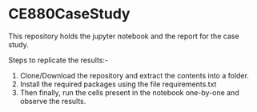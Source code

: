 # CE880CaseStudy
This repository holds the jupyter notebook and the report for the case study.

Steps to replicate the results:-
1. Clone/Download the repository and extract the contents into a folder.
2. Install the required packages using the file requirements.txt
3. Then finally, run the cells present in the notebook one-by-one and observe the results.
